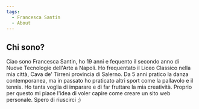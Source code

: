 ```yaml
---
tags:
  - Francesca Santin
  - About
---
```




## Chi sono?

Ciao sono Francesca Santin, ho 19 anni e fequento il secondo anno di Nuove Tecnologie dell'Arte a Napoli. Ho frequentato il Liceo Classico nella mia città, Cava de' Tirreni provincia di Salerno. Da 5 anni pratico la danza contemporanea, ma in passato ho praticato altri sport come la pallavolo e il tennis. Ho tanta voglia di imparare e di far fruttare la mia creatività. Proprio per questo mi piace l'idea di voler capire come creare un sito web personale. Spero di riuscirci ;) 